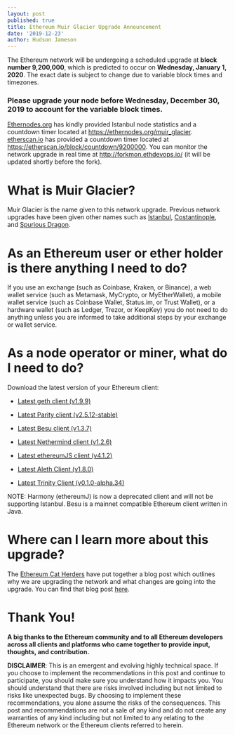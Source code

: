 ```yaml
---
layout: post
published: true
title: Ethereum Muir Glacier Upgrade Announcement
date: '2019-12-23'
author: Hudson Jameson
---
```


The Ethereum network will be undergoing a scheduled upgrade at **block number 9,200,000**, which is  predicted to occur on **Wednesday, January 1, 2020**. The exact date is subject to change due to variable block times and timezones.

### **Please upgrade your node before Wednesday, December 30, 2019 to account for the variable block times.**

[Ethernodes.org](https://ethernodes.org) has kindly provided Istanbul node statistics and a countdown timer located at <https://ethernodes.org/muir_glacier>. [etherscan.io](https://etherscan.io/) has provided a countdown timer located at <https://etherscan.io/block/countdown/9200000>. You can monitor the network upgrade in real time at <http://forkmon.ethdevops.io/> (it will be updated shortly before the fork).

# What is Muir Glacier?

Muir Glacier is the name given to this network upgrade. Previous network upgrades have been given other names such as [Istanbul](https://blog.ethereum.org/2019/11/20/ethereum-istanbul-upgrade-announcement/), [Costantinople](https://blog.ethereum.org/2019/02/22/ethereum-constantinople-st-petersburg-upgrade-announcement/), and [Spurious Dragon](https://blog.ethereum.org/2016/11/18/hard-fork-no-4-spurious-dragon/).

# As an Ethereum user or ether holder is there anything I need to do?

If you use an exchange (such as Coinbase, Kraken, or Binance), a web wallet service (such as Metamask, MyCrypto, or MyEtherWallet), a mobile wallet service (such as Coinbase Wallet, Status.im, or Trust Wallet), or a hardware wallet (such as Ledger, Trezor, or KeepKey) you do not need to do anything unless you are informed to take additional steps by your exchange or wallet service.

# As a node operator or miner, what do I need to do?

Download the latest version of your Ethereum client:

-   [Latest geth client (v1.9.9)](https://github.com/ethereum/go-ethereum/releases/tag/v1.9.9)

-   [Latest Parity client (v2.5.12-stable)](https://github.com/paritytech/parity-ethereum/releases/tag/v2.5.12)

-   [Latest Besu client (v1.3.7)](https://github.com/hyperledger/besu/releases)

-   [Latest Nethermind client (v1.2.6)](https://github.com/NethermindEth/nethermind/releases)

-   [Latest ethereumJS client (v4.1.2)](https://github.com/ethereumjs/ethereumjs-vm/releases/tag/v4.1.2)

-   [Latest Aleth Client (v1.8.0)](https://github.com/ethereum/aleth/releases/tag/v1.8.0)

-   [Latest Trinity Client (v0.1.0-alpha.34)](https://github.com/ethereum/trinity/releases/tag/v0.1.0-alpha.34)

NOTE: Harmony (ethereumJ) is now a deprecated client and will not be supporting Istanbul. Besu is a mainnet compatible Ethereum client written in Java.

# Where can I learn more about this upgrade?

The [Ethereum Cat Herders](https://twitter.com/EthCatHerders) have put together a blog post which outlines why we are upgrading the network and what changes are going into the upgrade. You can find that blog post [here](https://medium.com/ethereum-cat-herders/ethereum-muir-glacier-upgrade-89b8cea5a210).

# Thank You!

**A big thanks to the Ethereum community and to all Ethereum developers across all clients and platforms who came together to provide input, thoughts, and contribution.**

**DISCLAIMER**: This is an emergent and evolving highly technical space. If you choose to implement the recommendations in this post and continue to participate, you should make sure you understand how it impacts you. You should understand that there are risks involved including but not limited to risks like unexpected bugs. By choosing to implement these recommendations, you alone assume the risks of the consequences. This post and recommendations are not a sale of any kind and do not create any warranties of any kind including but not limited to any relating to the Ethereum network or the Ethereum clients referred to herein.
